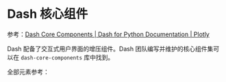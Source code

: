 # Dash 核心组件

参考：[Dash Core Components | Dash for Python Documentation | Plotly](https://dash.plotly.com/dash-core-components)

Dash 配备了交互式用户界面的增压组件。Dash 团队编写并维护的核心组件集可以在 `dash-core-components` 库中找到。

全部元素参考：

```{tableofcontents}
```